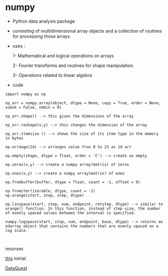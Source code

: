 # numpy 

- Python data analysis package

- consisting of multidimensional array objects and a collection of routines for processing those arrays

- uses : 

    1- Mathematical and logical operations on arrays
    
    2- Fourier transforms and routines for shape manipulation.

    3- Operations related to linear algebra

- code

```
import numpy as np

np_arr = numpy.array(object, dtype = None, copy = True, order = None, subok = False, ndmin = 0)

np_arr.shepe() --> this gives the dimensions of the array

np_arr.reshape(x,y) --> this changes the dimension of the array

np_arr.itemsize () --> shows the size of its item type in the memory in bytes 

np.arrange(24) --> arranges value fron 0 to 23 as 1d arr 

np.empty(shape, dtype = float, order = 'C') --> create an empty

np.zeros(x,y) --> create a numpy array(matrix) of zeros

np.ones(x,y) --> create a numpy array(matrix) of ones

np.frombuffer(buffer, dtype = float, count = -1, offset = 0)

np.fromiter(iterable, dtype, count = -1)
np.arange(start, stop, step, dtype)

np.linspace(start, stop, num, endpoint, retstep, dtype) --> similar to arange() function. In this function, instead of step size, the number of evenly spaced values between the interval is specified.

numpy.logspace(start, stop, num, endpoint, base, dtype) --> returns an ndarray object that contains the numbers that are evenly spaced on a log scale. 



```
resorses 

[this](https://www.tutorialspoint.com/numpy/numpy_advanced_indexing.htm) totrial

[DataQuest](https://www.dataquest.io/blog/numpy-tutorial-python/)